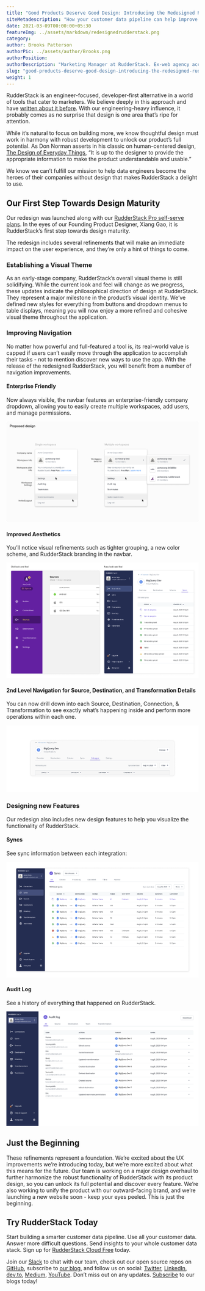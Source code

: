 ```yaml
---
title: "Good Products Deserve Good Design: Introducing the Redesigned RudderStack"
siteMetadescription: "How your customer data pipeline can help improve your data privacy and how to ensure your data privacy with RudderStack."
date: 2021-03-09T00:00:00+05:30
featureImg: ../assets/markdown/redesignedrudderstack.png
category:
author: Brooks Patterson
authorPic: ../assets/author/Brooks.png
authorPosition:
authorDescription: "Marketing Manager at RudderStack. Ex-web agency account manager. Interested in the intersection of design, technology, and business."
slug: "good-products-deserve-good-design-introducing-the-redesigned-rudderstack"
weight: 1
---
```

RudderStack is an engineer-focused, developer-first alternative in a world of tools that cater to marketers. We believe deeply in this approach and have [written about it before](https://rudderstack.com/blog/why-it-needs-to-own-the-cdp). With our engineering-heavy influence, it probably comes as no surprise that design is one area that’s ripe for attention.

While it’s natural to focus on building more, we know thoughtful design must work in harmony with robust development to unlock our product’s full potential. As Don Norman asserts in his classic on human-centered design, [The Design of Everyday Things](https://www.nngroup.com/books/design-everyday-things-revised/), “It is up to the designer to provide the appropriate information to make the product understandable and usable.”

We know we can’t fulfill our mission to help data engineers become the heroes of their companies without design that makes RudderStack a delight to use. 


## Our First Step Towards Design Maturity

Our redesign was launched along with our [RudderStack Pro self-serve plans](https://rudderstack.com/blog/introducing-our-new-rudderstack-pro-self-serve-plans). In the eyes of our Founding Product Designer, Xiang Gao, it is RudderStack’s first step towards design maturity.

The redesign includes several refinements that will make an immediate impact on the user experience, and they’re only a hint of things to come. 


### Establishing a Visual Theme 


As an early-stage company, RudderStack’s overall visual theme is still solidifying. While the current look and feel will change as we progress, these updates indicate the philosophical direction of design at RudderStack. They represent a major milestone in the product’s visual identity. We’ve defined new styles for everything from buttons and dropdown menus to table displays, meaning you will now enjoy a more refined and cohesive visual theme throughout the application. 


### Improving Navigation

No matter how powerful and full-featured a tool is, its real-world value is capped if users can’t easily move through the application to accomplish their tasks - not to mention discover new ways to use the app. With the release of the redesigned RudderStack, you will benefit from a number of navigation improvements. 


#### Enterprise Friendly

Now always visible, the navbar features an enterprise-friendly company dropdown, allowing you to easily create multiple workspaces, add users, and manage permissions. 


    



![Enterprise Friendly](../assets/markdown/image1.png)



#### Improved Aesthetics 

You’ll notice visual refinements such as tighter grouping, a new color scheme, and RudderStack branding in the navbar.






![Improved Aesthetics](../assets/markdown/image5.png)



#### 2nd Level Navigation for Source, Destination, and Transformation Details

You can now drill down into each Source, Destination, Connection, & Transformation to see exactly what’s happening inside and perform more operations within each one. 




![Drilling Down](../assets/markdown/image4.png)



### Designing new Features

Our redesign also includes new design features to help you visualize the functionality of RudderStack. 


#### Syncs 

See sync information between each integration:



![Syncs](../assets/markdown/image6.png)



#### Audit Log

See a history of everything that happened on RudderStack.



![Audit Log](../assets/markdown/image3.png)



## Just the Beginning

These refinements represent a foundation. We’re excited about the UX improvements we’re introducing today, but we’re more excited about what this means for the future. Our team is working on a major design overhaul to further harmonize the robust functionality of RudderStack with its product design, so you can unlock its full potential and discover every feature. We’re also working to unify the product with our outward-facing brand, and we’re launching a new website soon - keep your eyes peeled. This is just the beginning.



## Try RudderStack Today

Start building a smarter customer data pipeline. Use all your customer data. Answer more difficult questions. Send insights to your whole customer data stack. Sign up for [RudderStack Cloud Free](https://app.rudderlabs.com/signup?type=freetrial) today.

Join our [Slack](https://resources.rudderstack.com/join-rudderstack-slack) to chat with our team, check out our open source repos on [GitHub](https://github.com/rudderlabs), subscribe to [our blog](https://rudderstack.com/blog/), and follow us on social: [Twitter](https://twitter.com/RudderStack), [LinkedIn](https://www.linkedin.com/company/rudderlabs/), [dev.to](https://dev.to/rudderstack), [Medium](https://rudderstack.medium.com/), [YouTube](https://www.youtube.com/channel/UCgV-B77bV_-LOmKYHw8jvBw). Don’t miss out on any updates. [Subscribe](https://rudderstack.com/blog/) to our blogs today!